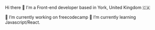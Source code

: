 Hi there 👋
I'm a Front-end developer based in York, United Kingdom 🇨🇦

🔭 I’m currently working on freecodecamp
🌱 I’m currently learning Javascript/React.
